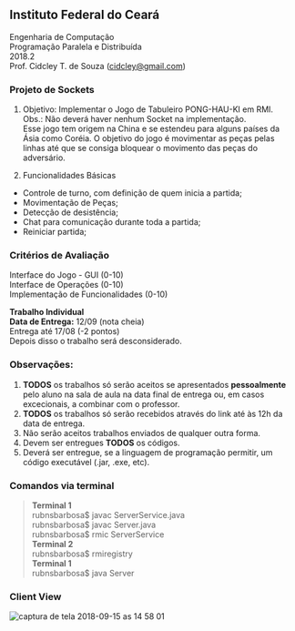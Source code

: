 ## Instituto Federal do Ceará
Engenharia de Computação  
Programação Paralela e Distribuída  
2018.2  
Prof. Cidcley T. de Souza (cidcley@gmail.com)  

### Projeto de Sockets
1) Objetivo: Implementar o Jogo de Tabuleiro PONG-HAU-KI em RMI.  
Obs.: Não deverá haver nenhum Socket na implementação.  
Esse jogo tem origem na China e se estendeu para alguns países da Ásia como Coréia. O objetivo do jogo é movimentar as peças pelas linhas até que se consiga bloquear o movimento das peças do adversário.

2) Funcionalidades Básicas

* Controle de turno, com definição de quem inicia a partida; 
* Movimentação de Peças; 
* Detecção de desistência; 
* Chat para comunicação durante toda a partida; 
* Reiniciar partida; 

### Critérios de Avaliação
Interface do Jogo - GUI (0-10)  
Interface de Operações (0-10)  
Implementação de Funcionalidades (0-10)  

**Trabalho Individual**  
**Data de Entrega:** 12/09 (nota cheia)  
Entrega até 17/08 (-2 pontos)  
Depois disso o trabalho será desconsiderado.  

### Observações:  
1. **TODOS** os trabalhos só serão aceitos se apresentados **pessoalmente** pelo aluno na sala de aula na data final de entrega ou, em casos excecionais, a combinar com o professor.  
2. **TODOS** os trabalhos só serão recebidos através do link até às 12h da data de entrega.  
3. Não serão aceitos trabalhos enviados de qualquer outra forma.  
4. Devem ser entregues **TODOS** os códigos.  
5. Deverá ser entregue, se a linguagem de programação permitir, um código executável (.jar, .exe, etc).  

### Comandos via terminal
> **Terminal 1**  
> rubnsbarbosa$ javac ServerService.java  
> rubnsbarbosa$ javac Server.java  
> rubnsbarbosa$ rmic ServerService  
> **Terminal 2**  
> rubnsbarbosa$ rmiregistry  
> **Terminal 1**  
> rubnsbarbosa$ java Server  

### Client View
![captura de tela 2018-09-15 as 14 58 01](https://user-images.githubusercontent.com/17646546/45589190-0e881680-b8f8-11e8-9cf1-2b5877eddc70.png)

